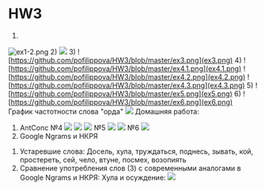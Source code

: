 # HW3
1)
![ex1-2.png](ex1-2.png)
2)
![](ex1-2.png)
3)
![https://github.com/pofilippova/HW3/blob/master/ex3.png](ex3.png)
4)
![https://github.com/pofilippova/HW3/blob/master/ex4.1.png](ex4.1.png)
![https://github.com/pofilippova/HW3/blob/master/ex4.2.png](ex4.2.png)
![https://github.com/pofilippova/HW3/blob/master/ex4.3.png](ex4.3.png)
5)
![https://github.com/pofilippova/HW3/blob/master/ex5.png](ex5.png)
6)
![https://github.com/pofilippova/HW3/blob/master/ex6.png](ex6.png)
График частотности слова "орда"
![](picture.PNG)
Домашняя работа:
1. AntConc
№4
![](hw_ex4.1.png)
![](hw_ex4.2.png)
![](hw_ex4.3.png)
№5
![](hw_ex5.png)
![](hw_ex5.1.png)
№6
![](hw_ex6.png)
2. Google Ngrams и НКРЯ 
1) Устаревшие слова:
Досель, хула, труждаться, поднесь, зывать, кой, простереть, сей, чело, втуне, посмех, возопиять
2) Сравнение употребления слов (3) с современными аналогами в Google Ngrams и НКРЯ:
Хула и осуждение:
![](ngrams1.PNG)

